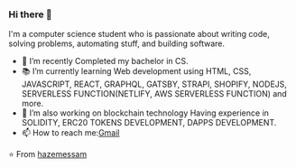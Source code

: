 ### Hi there 👋

I'm a computer science student who is passionate about writing code, solving problems, automating stuff, and building software.

- 🔭 I’m recently Completed my bachelor in CS.
- 📚 I’m currently learning  Web development using HTML, CSS, JAVASCRIPT, REACT, GRAPHQL, GATSBY, STRAPI, SHOPIFY, NODEJS, SERVERLESS FUNCTION(NETLIFY, AWS SERVERLESS FUNCTION) and more.
- 👯 I’m also working on blockchain technology Having experience in SOLIDITY, ERC20 TOKENS DEVELOPMENT, DAPPS DEVELOPMENT. 
- 📫 How to reach me:[Gmail](mailto:aizazkhan.uos@gmail.com)

⭐️ From [hazemessam](https://github.com/aizazdev)

